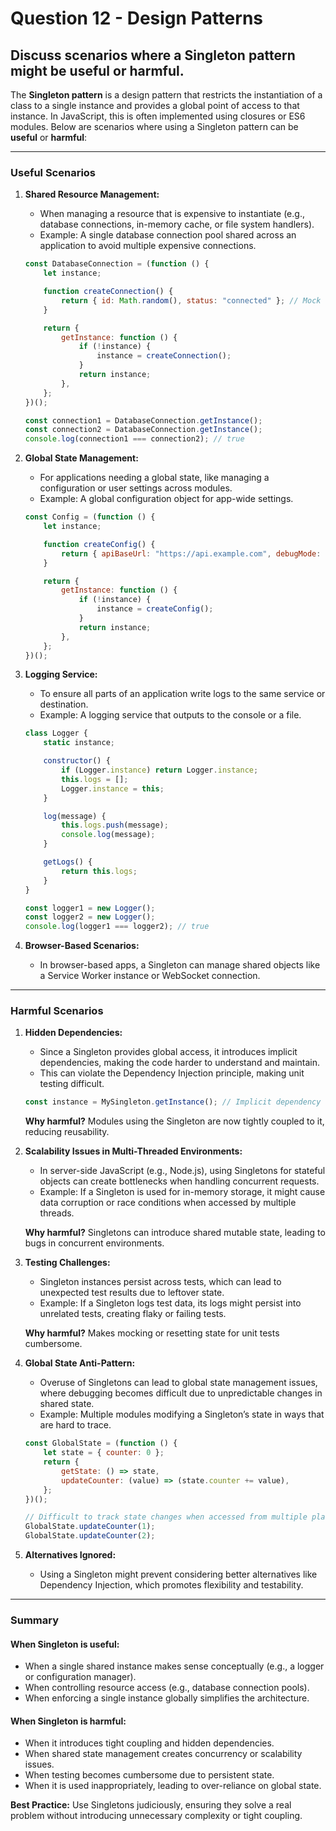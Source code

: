 # Question 12 - Design Patterns

## Discuss scenarios where a Singleton pattern might be useful or harmful.

The **Singleton pattern** is a design pattern that restricts the instantiation of a class to a single instance and provides a global point of access to that instance. In JavaScript, this is often implemented using closures or ES6 modules. Below are scenarios where using a Singleton pattern can be **useful** or **harmful**:

---

### **Useful Scenarios**
1. **Shared Resource Management:**
   - When managing a resource that is expensive to instantiate (e.g., database connections, in-memory cache, or file system handlers).
   - Example: A single database connection pool shared across an application to avoid multiple expensive connections.

   ```javascript
   const DatabaseConnection = (function () {
       let instance;

       function createConnection() {
           return { id: Math.random(), status: "connected" }; // Mock database connection
       }

       return {
           getInstance: function () {
               if (!instance) {
                   instance = createConnection();
               }
               return instance;
           },
       };
   })();

   const connection1 = DatabaseConnection.getInstance();
   const connection2 = DatabaseConnection.getInstance();
   console.log(connection1 === connection2); // true
   ```

2. **Global State Management:**
   - For applications needing a global state, like managing a configuration or user settings across modules.
   - Example: A global configuration object for app-wide settings.

   ```javascript
   const Config = (function () {
       let instance;

       function createConfig() {
           return { apiBaseUrl: "https://api.example.com", debugMode: true };
       }

       return {
           getInstance: function () {
               if (!instance) {
                   instance = createConfig();
               }
               return instance;
           },
       };
   })();
   ```

3. **Logging Service:**
   - To ensure all parts of an application write logs to the same service or destination.
   - Example: A logging service that outputs to the console or a file.

   ```javascript
   class Logger {
       static instance;

       constructor() {
           if (Logger.instance) return Logger.instance;
           this.logs = [];
           Logger.instance = this;
       }

       log(message) {
           this.logs.push(message);
           console.log(message);
       }

       getLogs() {
           return this.logs;
       }
   }

   const logger1 = new Logger();
   const logger2 = new Logger();
   console.log(logger1 === logger2); // true
   ```

4. **Browser-Based Scenarios:**
   - In browser-based apps, a Singleton can manage shared objects like a Service Worker instance or WebSocket connection.

---

### **Harmful Scenarios**
1. **Hidden Dependencies:**
   - Since a Singleton provides global access, it introduces implicit dependencies, making the code harder to understand and maintain.
   - This can violate the Dependency Injection principle, making unit testing difficult.

   ```javascript
   const instance = MySingleton.getInstance(); // Implicit dependency
   ```

   **Why harmful?** Modules using the Singleton are now tightly coupled to it, reducing reusability.

2. **Scalability Issues in Multi-Threaded Environments:**
   - In server-side JavaScript (e.g., Node.js), using Singletons for stateful objects can create bottlenecks when handling concurrent requests.
   - Example: If a Singleton is used for in-memory storage, it might cause data corruption or race conditions when accessed by multiple threads.

   **Why harmful?** Singletons can introduce shared mutable state, leading to bugs in concurrent environments.

3. **Testing Challenges:**
   - Singleton instances persist across tests, which can lead to unexpected test results due to leftover state.
   - Example: If a Singleton logs test data, its logs might persist into unrelated tests, creating flaky or failing tests.

   **Why harmful?** Makes mocking or resetting state for unit tests cumbersome.

4. **Global State Anti-Pattern:**
   - Overuse of Singletons can lead to global state management issues, where debugging becomes difficult due to unpredictable changes in shared state.
   - Example: Multiple modules modifying a Singleton’s state in ways that are hard to trace.

   ```javascript
   const GlobalState = (function () {
       let state = { counter: 0 };
       return {
           getState: () => state,
           updateCounter: (value) => (state.counter += value),
       };
   })();

   // Difficult to track state changes when accessed from multiple places
   GlobalState.updateCounter(1);
   GlobalState.updateCounter(2);
   ```

5. **Alternatives Ignored:**
   - Using a Singleton might prevent considering better alternatives like Dependency Injection, which promotes flexibility and testability.

---

### **Summary**
#### **When Singleton is useful:**
- When a single shared instance makes sense conceptually (e.g., a logger or configuration manager).
- When controlling resource access (e.g., database connection pools).
- When enforcing a single instance globally simplifies the architecture.

#### **When Singleton is harmful:**
- When it introduces tight coupling and hidden dependencies.
- When shared state management creates concurrency or scalability issues.
- When testing becomes cumbersome due to persistent state.
- When it is used inappropriately, leading to over-reliance on global state.

**Best Practice:** Use Singletons judiciously, ensuring they solve a real problem without introducing unnecessary complexity or tight coupling.